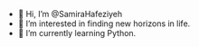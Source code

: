 - 👋 Hi, I’m @SamiraHafeziyeh
- 👀 I’m interested in finding new horizons in life.
- 🌱 I’m currently learning Python.


<!---
SamiraHafeziyeh/SamiraHafeziyeh is a ✨ special ✨ repository because its `README.md` (this file) appears on your GitHub profile.
You can click the Preview link to take a look at your changes.
--->
